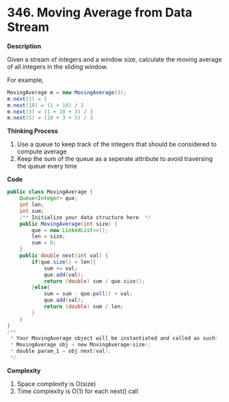 # 346. Moving Average from Data Stream

**Description**

Given a stream of integers and a window size, calculate the moving average of all integers in the sliding window.

For example,

```java
MovingAverage m = new MovingAverage(3);
m.next(1) = 1
m.next(10) = (1 + 10) / 2
m.next(3) = (1 + 10 + 3) / 3
m.next(5) = (10 + 3 + 5) / 3
```

**Thinking Process**

1. Use a queue to keep track of the integers that should be considered to compute average
2. Keep the sum of the queue as a seperate attribute to avoid traversing the queue every time

**Code**

```Java
public class MovingAverage {
    Queue<Integer> que;
    int len;
    int sum;
    /** Initialize your data structure here. */
    public MovingAverage(int size) {
        que = new LinkedList<>();
        len = size;
        sum = 0;
    }
    public double next(int val) {
        if(que.size() < len){
            sum += val;
            que.add(val);
            return (double) sum / que.size();
        }else{
            sum = sum - que.poll() + val;
            que.add(val);
            return (double) sum / len;
        }
    }
}
/**
 * Your MovingAverage object will be instantiated and called as such:
 * MovingAverage obj = new MovingAverage(size);
 * double param_1 = obj.next(val);
 */
```

**Complexity**

1. Space complexity is O(size)
2. Time complexity is O(1) for each next() call

